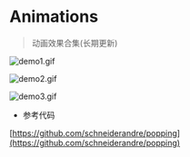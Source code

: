 # Animations

> 动画效果合集(长期更新)


![demo1.gif](http://images2015.cnblogs.com/blog/607542/201511/607542-20151116202907436-992788389.gif)

![demo2.gif](http://images2015.cnblogs.com/blog/607542/201511/607542-20151117153339436-1227969788.gif)

![demo3.gif](http://images2015.cnblogs.com/blog/607542/201511/607542-20151117113153374-1370793997.gif)


* 参考代码

[https://github.com/schneiderandre/popping](https://github.com/schneiderandre/popping)
